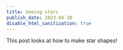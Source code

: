 ```yaml
---
title: Seeing stars 
publish_date: 2023-04-30
disable_html_sanitization: true
---
```

This post looks at how to make star shapes!
